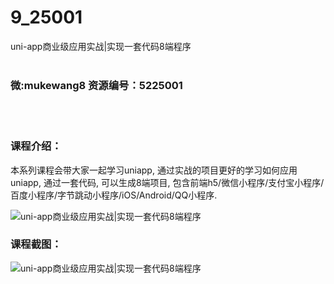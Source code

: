 # 9_25001
uni-app商业级应用实战|实现一套代码8端程序
<br/></br>
<h3>微:mukewang8 资源编号：5225001</h3>
<br/></br>
<h3>课程介绍：</h3>
<p>本系列课程会带大家一起学习uniapp, 通过实战的项目更好的学习如何应用uniapp, 通过一套代码, 可以生成8端项目, 包含前端h5/微信小程序/支付宝小程序/百度小程序/字节跳动小程序/iOS/Android/QQ小程序.</p>
<p><img src="https://www.ko996.com/wp-content/uploads/img/2022/06/1-121-300x201.png" alt="uni-app商业级应用实战|实现一套代码8端程序"></p>
<div class="info-desc">
<h3>课程截图：</h3>
<p><img src="https://www.ko996.com/wp-content/uploads/img/2022/06/2-108.png" alt="uni-app商业级应用实战|实现一套代码8端程序"></p>


			
</div>
